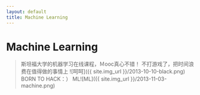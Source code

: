```yaml
---
layout: default
title: Machine Learning
---
```

Machine Learning
=====================================================================
>斯坦福大学的机器学习在线课程，Ｍooc真心不错！
>不打游戏了，把时间浪费在值得做的事情上 ![呵呵]({{ site.img_url }}/2013-10-10-black.png)
                                                           BORN TO HACK：）
>ML![ML]({{ site.img_url }}/2013-11-03-machine.png)
